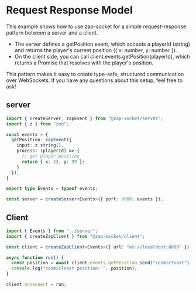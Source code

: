 # Request Response Model

This example shows how to use zap-socket for a simple request-response pattern between a server and a client.

- The server defines a getPosition event, which accepts a playerId (string) and returns the player's current position ({ x: number, y: number }).
- On the client side, you can call client.events.getPosition(playerId), which returns a Promise that resolves with the player's position.

This pattern makes it easy to create type-safe, structured communication over WebSockets.
If you have any questions about this setup, feel free to ask!

## server

```ts
import { createServer, zapEvent } from "@zap-socket/server";
import { z } from "zod";

const events = {
  getPosition: zapEvent({
    input: z.string(),
    process: (playerId) => {
      // get player position
      return { x: 23, y: 99 };
    }
  }),
}

export type Events = typeof events;

const server = createServer<Events>({ port: 8080, events });
```

## Client

```ts
import { Events } from "../server";
import { createZapClient } from "@zap-socket/client";

const client = createZapClient<Events>({ url: "ws://localhost:8080" });

async function run() {
  const position = await client.events.getPosition.send("cosmicToast");
  console.log("cosmicToast position: ", position);
}

client.onconnect = run;
```
